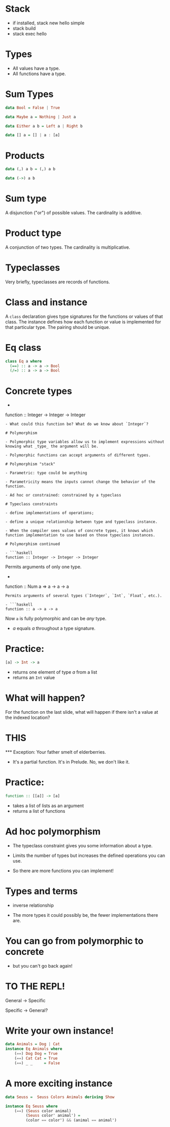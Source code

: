 # Stack

- if installed, stack new hello simple
- stack build
- stack exec hello

# Types 

- All values have a type. 
- All functions have a type.


# Sum Types

```haskell
data Bool = False | True

data Maybe a = Nothing | Just a

data Either a b = Left a | Right b

data [] a = [] | a : [a]  
```

# Products

```haskell
data (,) a b = (,) a b  

data (->) a b 
```

# Sum type

A disjunction ("or") of possible values. The cardinality is additive.

# Product type

A conjunction of two types. The cardinality is multiplicative.

# Typeclasses

Very briefly, typeclasses are records of functions. 

# Class and instance

A `class` declaration gives type signatures for the functions or values of that class. The instance defines how each function or value is implemented for that particular type. The pairing should be unique.


# Eq class

```haskell
class Eq a where
  (==) :: a -> a -> Bool
  (/=) :: a -> a -> Bool
```

# Concrete types

- ```haskell
function :: Integer -> Integer -> Integer
```
- What could this function be? What do we know about `Integer`?

# Polymorphism

- Polymorphic type variables allow us to implement expressions without knowing what _type_ the argument will be.

- Polymorphic functions can accept arguments of different types.

# Polymorphism "stack"

- Parametric: type could be anything

- Parametricity means the inputs cannot change the behavior of the function.

- Ad hoc or constrained: constrained by a typeclass

# Typeclass constraints

- define implementations of operations;

- define a unique relationship between type and typeclass instance.

- When the compiler sees values of concrete types, it knows which function implementation to use based on those typeclass instances.

# Polymorphism continued

- ```haskell
function :: Integer -> Integer -> Integer
```
Permits arguments of only one type.

- ```haskell
function :: Num a => a -> a -> a
```
Permits arguments of several types (`Integer`, `Int`, `Float`, etc.).

- ```haskell
function :: a -> a -> a
```
Now `a` is fully polymorphic and can be _any_ type.

- _a_ equals _a_ throughout a type signature.

# Practice:

```haskell
[a] -> Int -> a
```
- returns one element of type _a_ from a list
- returns an `Int` value

# What will happen?

For the function on the last slide, what will happen if there isn't a value at the indexed location?

# THIS

*** Exception: Your father smelt of elderberries.

- It's a partial function. It's in Prelude. No, we don't like it. 

# Practice:

```haskell
function :: [[a]] -> [a]
```
* takes a list of lists as an argument
* returns a list of functions

# Ad hoc polymorphism

- The typeclass constraint gives you some information about a type.

- Limits the number of types but increases the defined operations you can use.

- So there are more functions you can implement!

# Types and terms

- inverse relationship

- The more types it could possibly be, the fewer implementations there are.

# You can go from polymorphic to concrete

- but you can't go back again!

# TO THE REPL!

General -> Specific

Specific -> General?


# Write your own instance!

```haskell
data Animals = Dog | Cat 
instance Eq Animals where
    (==) Dog Dog = True
    (==) Cat Cat = True
    (==) _ _     = False
```

# A more exciting instance

```haskell
data Seuss =  Seuss Colors Animals deriving Show

instance Eq Seuss where
    (==) (Seuss color animal) 
         (Seuss color' animal') =
         (color == color') && (animal == animal')
```